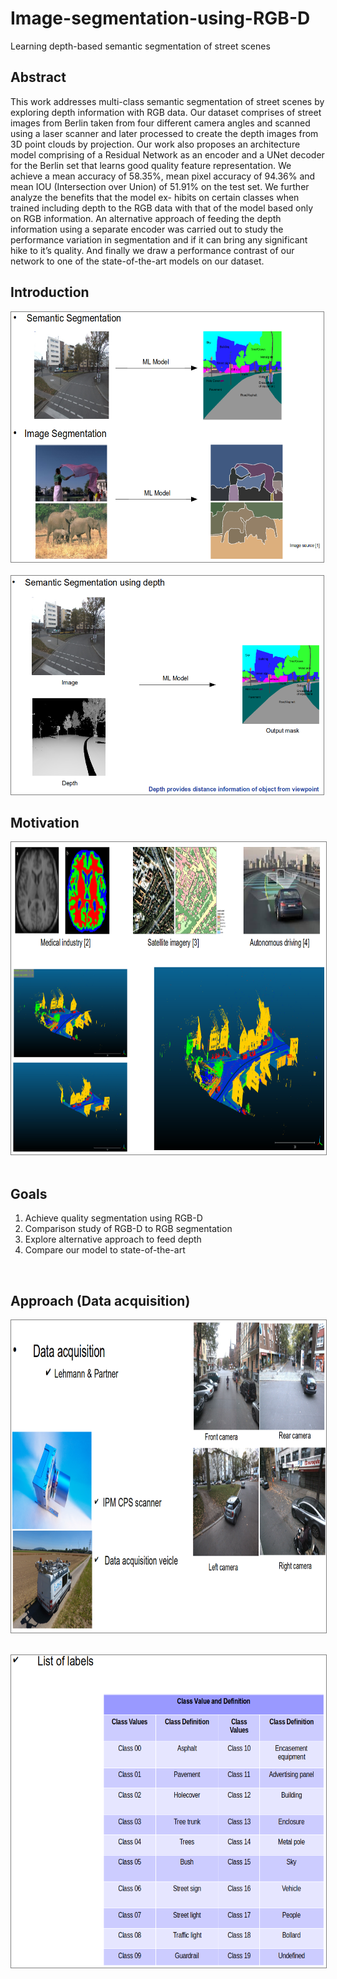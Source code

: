 # Image-segmentation-using-RGB-D
Learning depth-based semantic segmentation of street scenes

## Abstract

This work addresses multi-class semantic segmentation of street scenes by exploring depth information with RGB data. Our dataset comprises of street images from Berlin taken from four different camera angles and scanned using a laser scanner and later processed to create the depth images from 3D point clouds by projection. Our work also proposes an architecture model comprising of a Residual Network as an encoder and a UNet decoder for the Berlin set that learns good quality feature representation. We achieve a mean accuracy of 58.35%, mean pixel accuracy of 94.36% and mean IOU (Intersection over Union) of 51.91% on the test set. We further analyze the benefits that the model ex- hibits on certain classes when trained including depth to the RGB data with that of the model based only on RGB information. An alternative approach of feeding the depth information using a separate encoder was carried out to study the performance variation in segmentation and if it can bring any significant hike to it’s quality. And finally we draw a performance contrast of our network to one of the state-of-the-art models on our dataset.

## Introduction

<img style="border: 1px solid grey" src="images/1.png" alt="image segmentation vs semantic segmentation" width="500" height="400"/>
&nbsp;&nbsp;&nbsp;&nbsp;&nbsp;&nbsp;&nbsp;&nbsp;&nbsp;&nbsp;
<img style="border: 1px solid grey" src="images/2.png" alt="image segmentation using depth" width="500" height="350"/>


## Motivation

<img style="border: 1px solid grey" src="images/3.png" alt="image segmentation vs semantic segmentation" width="700" height="500"/>
&nbsp;&nbsp;&nbsp;&nbsp;&nbsp;&nbsp;&nbsp;&nbsp;&nbsp;&nbsp;


## Goals

1.  Achieve quality segmentation using RGB-D
2.  Comparison study of RGB-D to RGB segmentation
3.  Explore alternative approach to feed depth
4.  Compare our model to state-of-the-art <br />
<br />

## Approach (Data acquisition)

<img style="border: 1px solid grey" src="images/4.png" alt="image segmentation vs semantic segmentation" width="700" height="500"/> 
<br />
<br />

<img style="border: 1px solid grey" src="images/5.png" alt="image segmentation vs semantic segmentation" width="700" height="500"/> <br />

